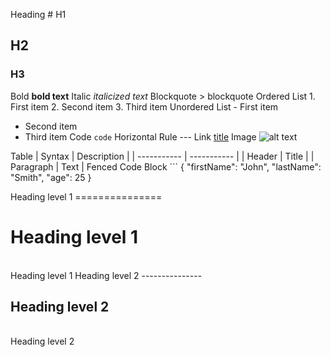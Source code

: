 Heading 	# H1
## H2
### H3
Bold 	**bold text**
Italic 	*italicized text*
Blockquote 	> blockquote
Ordered List 	1. First item
2. Second item
3. Third item
Unordered List 	- First item
- Second item
- Third item
Code 	`code`
Horizontal Rule 	---
Link 	[title](https://www.example.com)
Image 	![alt text](image.jpg)

Table 	| Syntax | Description |
| ----------- | ----------- |
| Header | Title |
| Paragraph | Text |
Fenced Code Block 	```
{
  "firstName": "John",
  "lastName": "Smith",
  "age": 25
}


Heading level 1
=============== 	<h1>Heading level 1</h1> 	
Heading level 1
Heading level 2
--------------- 	<h2>Heading level 2</h2> 	
Heading level 2
